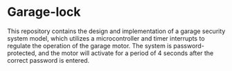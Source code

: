 # Garage-lock
This repository contains the design and implementation of a garage security system model, which utilizes a microcontroller and timer interrupts to regulate the operation of the garage motor. The system is password-protected, and the motor will activate for a period of 4 seconds after the correct password is entered.

